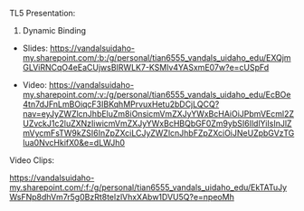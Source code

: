 TL5 Presentation: 

1. Dynamic Binding

  - Slides: https://vandalsuidaho-my.sharepoint.com/:b:/g/personal/tian6555_vandals_uidaho_edu/EXQjmGLViRNCqO4eEaCUjwsBIRWLK7-KSMlv4YASxmE07w?e=cUSpFd

  - Video: https://vandalsuidaho-my.sharepoint.com/:v:/g/personal/tian6555_vandals_uidaho_edu/EcBOe4tn7dJFnLmBOiqcF3IBKqhMPrvuxHetu2bDCjLQCQ?nav=eyJyZWZlcnJhbEluZm8iOnsicmVmZXJyYWxBcHAiOiJPbmVEcml2ZUZvckJ1c2luZXNzIiwicmVmZXJyYWxBcHBQbGF0Zm9ybSI6IldlYiIsInJlZmVycmFsTW9kZSI6InZpZXciLCJyZWZlcnJhbFZpZXciOiJNeUZpbGVzTGlua0NvcHkifX0&e=dLWJh0


Video Clips:

https://vandalsuidaho-my.sharepoint.com/:f:/g/personal/tian6555_vandals_uidaho_edu/EkTATuJyWsFNp8dhVm7r5g0BzRt8telzlVhxXAbw1DVU5Q?e=npeoMh

